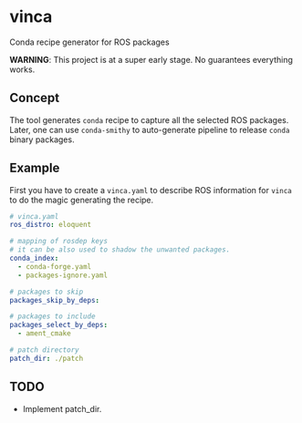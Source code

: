 # vinca
 Conda recipe generator for ROS packages
 
**WARNING**:
This project is at a super early stage.
No guarantees everything works.

## Concept

The tool generates `conda` recipe to capture all the selected ROS packages.
Later, one can use `conda-smithy` to auto-generate pipeline to release `conda` binary packages.

## Example

First you have to create a `vinca.yaml` to describe ROS information for `vinca` to do the magic generating the recipe.

```yaml
# vinca.yaml
ros_distro: eloquent

# mapping of rosdep keys
# it can be also used to shadow the unwanted packages.
conda_index:
  - conda-forge.yaml
  - packages-ignore.yaml

# packages to skip
packages_skip_by_deps:

# packages to include
packages_select_by_deps:
  - ament_cmake

# patch directory
patch_dir: ./patch
```

## TODO
  - Implement patch_dir.
